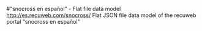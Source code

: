 #"snocross en español" - Flat file data model
http://es.recuweb.com/snocross/
Flat JSON file data model of the recuweb portal "snocross en español"
